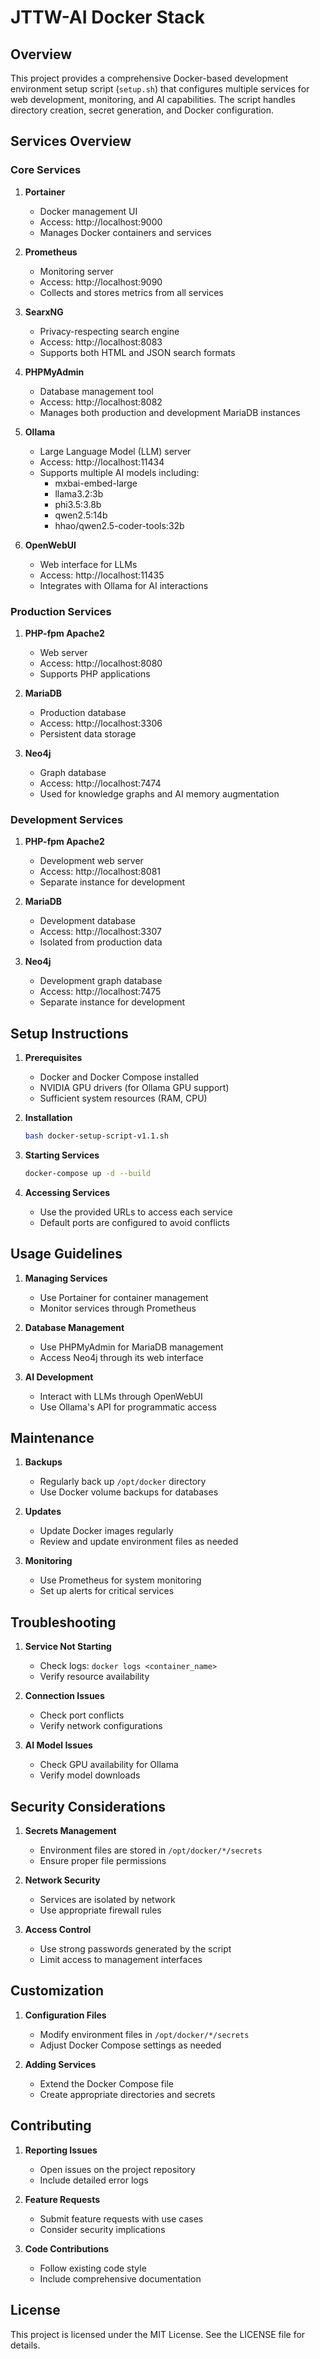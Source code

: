 # JTTW-AI Docker Stack

## Overview
This project provides a comprehensive Docker-based development environment setup script (`setup.sh`) that configures multiple services for web development, monitoring, and AI capabilities. The script handles directory creation, secret generation, and Docker configuration.

## Services Overview

### Core Services
1. **Portainer**
   - Docker management UI
   - Access: http://localhost:9000
   - Manages Docker containers and services

2. **Prometheus**
   - Monitoring server
   - Access: http://localhost:9090
   - Collects and stores metrics from all services

3. **SearxNG**
   - Privacy-respecting search engine
   - Access: http://localhost:8083
   - Supports both HTML and JSON search formats

4. **PHPMyAdmin**
   - Database management tool
   - Access: http://localhost:8082
   - Manages both production and development MariaDB instances

5. **Ollama**
   - Large Language Model (LLM) server
   - Access: http://localhost:11434
   - Supports multiple AI models including:
     - mxbai-embed-large
     - llama3.2:3b
     - phi3.5:3.8b
     - qwen2.5:14b
     - hhao/qwen2.5-coder-tools:32b

6. **OpenWebUI**
   - Web interface for LLMs
   - Access: http://localhost:11435
   - Integrates with Ollama for AI interactions

### Production Services
1. **PHP-fpm Apache2**
   - Web server
   - Access: http://localhost:8080
   - Supports PHP applications

2. **MariaDB**
   - Production database
   - Access: http://localhost:3306
   - Persistent data storage

3. **Neo4j**
   - Graph database
   - Access: http://localhost:7474
   - Used for knowledge graphs and AI memory augmentation

### Development Services
1. **PHP-fpm Apache2**
   - Development web server
   - Access: http://localhost:8081
   - Separate instance for development

2. **MariaDB**
   - Development database
   - Access: http://localhost:3307
   - Isolated from production data

3. **Neo4j**
   - Development graph database
   - Access: http://localhost:7475
   - Separate instance for development

## Setup Instructions

1. **Prerequisites**
   - Docker and Docker Compose installed
   - NVIDIA GPU drivers (for Ollama GPU support)
   - Sufficient system resources (RAM, CPU)

2. **Installation**
   ```bash
   bash docker-setup-script-v1.1.sh
   ```

3. **Starting Services**
   ```bash
   docker-compose up -d --build
   ```

4. **Accessing Services**
   - Use the provided URLs to access each service
   - Default ports are configured to avoid conflicts

## Usage Guidelines

1. **Managing Services**
   - Use Portainer for container management
   - Monitor services through Prometheus

2. **Database Management**
   - Use PHPMyAdmin for MariaDB management
   - Access Neo4j through its web interface

3. **AI Development**
   - Interact with LLMs through OpenWebUI
   - Use Ollama's API for programmatic access

## Maintenance

1. **Backups**
   - Regularly back up `/opt/docker` directory
   - Use Docker volume backups for databases

2. **Updates**
   - Update Docker images regularly
   - Review and update environment files as needed

3. **Monitoring**
   - Use Prometheus for system monitoring
   - Set up alerts for critical services

## Troubleshooting

1. **Service Not Starting**
   - Check logs: `docker logs <container_name>`
   - Verify resource availability

2. **Connection Issues**
   - Check port conflicts
   - Verify network configurations

3. **AI Model Issues**
   - Check GPU availability for Ollama
   - Verify model downloads

## Security Considerations

1. **Secrets Management**
   - Environment files are stored in `/opt/docker/*/secrets`
   - Ensure proper file permissions

2. **Network Security**
   - Services are isolated by network
   - Use appropriate firewall rules

3. **Access Control**
   - Use strong passwords generated by the script
   - Limit access to management interfaces

## Customization

1. **Configuration Files**
   - Modify environment files in `/opt/docker/*/secrets`
   - Adjust Docker Compose settings as needed

2. **Adding Services**
   - Extend the Docker Compose file
   - Create appropriate directories and secrets

## Contributing

1. **Reporting Issues**
   - Open issues on the project repository
   - Include detailed error logs

2. **Feature Requests**
   - Submit feature requests with use cases
   - Consider security implications

3. **Code Contributions**
   - Follow existing code style
   - Include comprehensive documentation

## License
This project is licensed under the MIT License. See the LICENSE file for details.
